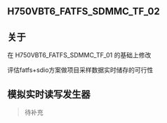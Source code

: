 ## H750VBT6_FATFS_SDMMC_TF_02

## 关于

在 H750VBT6_FATFS_SDMMC_TF_01 的基础上修改

评估fatfs+sdio方案做项目采样数据实时储存的可行性

## 模拟实时读写发生器

> 待补充